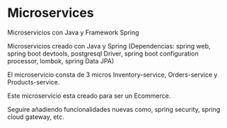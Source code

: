 # Microservices
Microservicios con Java y Framework Spring 

Microservicios creado con Java y Spring (Dependencias: spring web, spring boot devtools, postgresql Driver, spring boot configuration processor, lombok, spring Data JPA)

El microservicio consta de 3 micros Inventory-service, Orders-service y Products-service.

Este microservicio esta creado para ser un Ecommerce.

Seguire añadiendo funcionalidades nuevas como, spring security, spring cloud gateway, etc.
